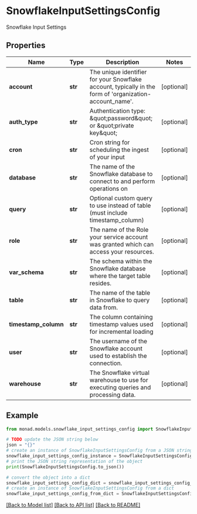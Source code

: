 # SnowflakeInputSettingsConfig

Snowflake Input Settings

## Properties

Name | Type | Description | Notes
------------ | ------------- | ------------- | -------------
**account** | **str** | The unique identifier for your Snowflake account, typically in the form of &#39;organization-account_name&#39;. | [optional] 
**auth_type** | **str** | Authentication type: \&quot;password\&quot; or \&quot;private key\&quot; | [optional] 
**cron** | **str** | Cron string for scheduling the ingest of your input | [optional] 
**database** | **str** | The name of the Snowflake database to connect to and perform operations on | [optional] 
**query** | **str** | Optional custom query to use instead of table (must include timestamp_column) | [optional] 
**role** | **str** | The name of the Role your service account was granted which can access your resources. | [optional] 
**var_schema** | **str** | The schema within the Snowflake database where the target table resides. | [optional] 
**table** | **str** | The name of the table in Snowflake to query data from. | [optional] 
**timestamp_column** | **str** | The column containing timestamp values used for incremental loading | [optional] 
**user** | **str** | The username of the Snowflake account used to establish the connection. | [optional] 
**warehouse** | **str** | The Snowflake virtual warehouse to use for executing queries and processing data. | [optional] 

## Example

```python
from monad.models.snowflake_input_settings_config import SnowflakeInputSettingsConfig

# TODO update the JSON string below
json = "{}"
# create an instance of SnowflakeInputSettingsConfig from a JSON string
snowflake_input_settings_config_instance = SnowflakeInputSettingsConfig.from_json(json)
# print the JSON string representation of the object
print(SnowflakeInputSettingsConfig.to_json())

# convert the object into a dict
snowflake_input_settings_config_dict = snowflake_input_settings_config_instance.to_dict()
# create an instance of SnowflakeInputSettingsConfig from a dict
snowflake_input_settings_config_from_dict = SnowflakeInputSettingsConfig.from_dict(snowflake_input_settings_config_dict)
```
[[Back to Model list]](../README.md#documentation-for-models) [[Back to API list]](../README.md#documentation-for-api-endpoints) [[Back to README]](../README.md)


